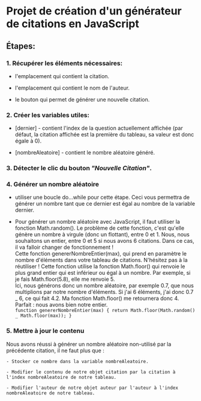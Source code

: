 # Projet de création d'un générateur de citations en JavaScript

## Étapes:

### 1. Récupérer les éléments nécessaires:

- l'emplacement qui contient la citation.

- l'emplacement qui contient le nom de l'auteur.

- le bouton qui permet de générer une nouvelle citation.

### 2. Créer les variables utiles:

- [dernier] - contient l'index de la question actuellement affichée (par défaut, la citation affichée est la première du tableau, sa valeur est donc égale à 0).

- [nombreAleatoire] - contient le nombre aléatoire généré.

### 3. Détecter le clic du bouton _"Nouvelle Citation"_.

### 4. Générer un nombre aléatoire

- utiliser une boucle do...while pour cette étape. Ceci vous permettra de générer un nombre tant que ce dernier est égal au nombre de la variable dernier.

- Pour générer un nombre aléatoire avec JavaScript, il faut utiliser la fonction Math.random(). Le problème de cette fonction, c'est qu'elle génère un nombre à virgule (donc un flottant), entre 0 et 1. Nous, nous souhaitons un entier, entre 0 et 5 si nous avons 6 citations. Dans ce cas, il va falloir changer de fonctionnement !  
  Cette fonction genererNombreEntier(max), qui prend en paramètre le nombre d'éléments dans votre tableau de citations. N'hésitez pas à la réutiliser ! Cette fonction utilise la fonction Math.floor() qui renvoie le plus grand entier qui est inférieur ou égal à un nombre. Par exemple, si je fais Math.floor(5.8), elle me renvoie 5.  
  Ici, nous générons donc un nombre aléatoire, par exemple 0.7, que nous multiplions par notre nombre d'éléments. Si j'ai 6 éléments, j'ai donc 0.7 _ 6, ce qui fait 4.2. Ma fonction Math.floor() me retournera donc 4. Parfait : nous avons bien notre entier.  
   `function genererNombreEntier(max) {
  return Math.floor(Math.random() _ Math.floor(max));
  }`

### 5. Mettre à jour le contenu

Nous avons réussi à générer un nombre aléatoire non-utilisé par la précédente citation, il ne faut plus que :

    - Stocker ce nombre dans la variable nombreAleatoire.

    - Modifier le contenu de notre objet citation par la citation à l'index nombreAleatoire de notre tableau.

    - Modifier l'auteur de notre objet auteur par l'auteur à l'index nombreAleatoire de notre tableau.
